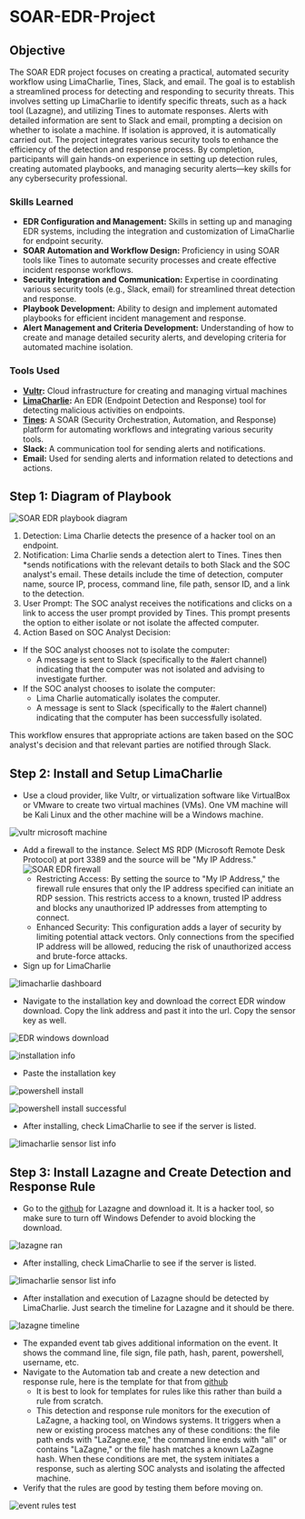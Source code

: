 # SOAR-EDR-Project


## Objective

The SOAR EDR project focuses on creating a practical, automated security workflow using LimaCharlie, Tines, Slack, and email. The goal is to establish a streamlined process for detecting and responding to security threats. This involves setting up LimaCharlie to identify specific threats, such as a hack tool (Lazagne), and utilizing Tines to automate responses. Alerts with detailed information are sent to Slack and email, prompting a decision on whether to isolate a machine. If isolation is approved, it is automatically carried out.
The project integrates various security tools to enhance the efficiency of the detection and response process. By completion, participants will gain hands-on experience in setting up detection rules, creating automated playbooks, and managing security alerts—key skills for any cybersecurity professional.



### Skills Learned
* **EDR Configuration and Management:** Skills in setting up and managing EDR systems, including the integration and customization of LimaCharlie for endpoint security.
* **SOAR Automation and Workflow Design:** Proficiency in using SOAR tools like Tines to automate security processes and create effective incident response workflows.
* **Security Integration and Communication:** Expertise in coordinating various security tools (e.g., Slack, email) for streamlined threat detection and response.
* **Playbook Development:** Ability to design and implement automated playbooks for efficient incident management and response.
* **Alert Management and Criteria Development:** Understanding of how to create and manage detailed security alerts, and developing criteria for automated machine isolation.

### Tools Used

* **[Vultr](https://www.vultr.com):** Cloud infrastructure for creating and managing virtual machines
* **[LimaCharlie](https://limacharlie.io/):** An EDR (Endpoint Detection and Response) tool for detecting malicious activities on endpoints.
* **[Tines](https://www.tines.com/):** A SOAR (Security Orchestration, Automation, and Response) platform for automating workflows and integrating various security tools.
* **Slack:** A communication tool for sending alerts and notifications.
* **Email:** Used for sending alerts and information related to detections and actions.

## Step 1: Diagram of Playbook

![SOAR EDR playbook diagram](https://github.com/user-attachments/assets/ec7a5f1d-02f0-48bf-9145-c91e6fe49a09)
 
1. Detection: Lima Charlie detects the presence of a hacker tool on an endpoint.
2. Notification: Lima Charlie sends a detection alert to Tines. Tines then *sends notifications with the relevant details to both Slack and the SOC analyst's email. These details include the time of detection, computer name, source IP, process, command line, file path, sensor ID, and a link to the detection.
3. User Prompt: The SOC analyst receives the notifications and clicks on a link to access the user prompt provided by Tines. This prompt presents the option to either isolate or not isolate the affected computer.
4. Action Based on SOC Analyst Decision:
* If the SOC analyst chooses not to isolate the computer:
  * A message is sent to Slack (specifically to the #alert channel) indicating that the computer was not isolated and advising to investigate further.
* If the SOC analyst chooses to isolate the computer:
  * Lima Charlie automatically isolates the computer.
  * A message is sent to Slack (specifically to the #alert channel) indicating that the computer has been successfully isolated.

This workflow ensures that appropriate actions are taken based on the SOC analyst's decision and that relevant parties are notified through Slack.

## Step 2: Install and Setup LimaCharlie 

* Use a cloud provider, like Vultr, or virtualization software like VirtualBox or VMware to create two virtual machines (VMs). One VM machine will be Kali Linux and the other machine will be a Windows machine.

![vultr microsoft machine](https://github.com/user-attachments/assets/d61cd845-e3ec-449f-bce4-b626b9fcdb8b)

* Add a firewall to the instance. Select MS RDP (Microsoft Remote Desk Protocol) at port 3389 and the source will be "My IP Address."
 ![SOAR EDR firewall](https://github.com/user-attachments/assets/844ca1af-6310-4159-9cad-1b9181e0a182)
  * Restricting Access: By setting the source to "My IP Address," the firewall rule ensures that only the IP address specified can initiate an RDP session. This restricts access to a known, trusted IP address and blocks any unauthorized IP addresses from attempting to connect.
  * Enhanced Security: This configuration adds a layer of security by limiting potential attack vectors. Only connections from the specified IP address will be allowed, reducing the risk of unauthorized access and brute-force attacks.
* Sign up for LimaCharlie

![limacharlie dashboard](https://github.com/user-attachments/assets/4a63c936-9c86-45e7-9a7b-7121f445034b)

* Navigate to the installation key and download the correct EDR window download. Copy the link address and past it into the url. Copy the sensor key as well. 

![EDR windows download ](https://github.com/user-attachments/assets/3269f7c3-c784-400b-8f54-a160661f8ac5)

![installation info](https://github.com/user-attachments/assets/91f186b6-13c0-47aa-b482-b3eabadf3069)

* Paste the installation key
 
![powershell install](https://github.com/user-attachments/assets/e67a11c8-8810-4c30-9c59-8ecf34f992cb)

![powershell install successful](https://github.com/user-attachments/assets/14300337-b268-4469-a1f1-2f801ec335f9)

* After installing, check LimaCharlie to see if the server is listed.

![limacharlie sensor list info](https://github.com/user-attachments/assets/d13bbd7a-bd5d-4937-ba03-83b4b95ed5af)

## Step 3: Install Lazagne and Create Detection and Response Rule

* Go to the [github](https://github.com/AlessandroZ/LaZagne) for Lazagne and download it. It is a hacker tool, so make sure to turn off Windows Defender to avoid blocking the download.

![lazagne ran](https://github.com/user-attachments/assets/e3bd9cce-4698-488a-a8e6-1e3fb9231b42)

* After installing, check LimaCharlie to see if the server is listed.

![limacharlie sensor list info](https://github.com/user-attachments/assets/d13bbd7a-bd5d-4937-ba03-83b4b95ed5af)

* After installation and execution of Lazagne should be detected by LimaCharlie. Just search the timeline for Lazagne and it should be there.

![lazagne timeline](https://github.com/user-attachments/assets/7006169c-7974-4650-9ff6-a0aa94a23a03)

  * The expanded event tab gives additional information on the event. It shows the command line, file sign, file path, hash, parent, powershell, username, etc.
* Navigate to the Automation tab and create a new detection and response rule, here is the template for that from [github](https://github.com/MyDFIR/SOAR-EDR-Project?tab=readme-ov-file)
   * It is best to look for templates for rules like this rather than build a rule from scratch.
   * This detection and response rule monitors for the execution of LaZagne, a hacking tool, on Windows systems. It triggers when a new or existing process matches any of these conditions: the file path ends with "LaZagne.exe," the command line ends with "all" or contains "LaZagne," or the file hash matches a known LaZagne hash. When these conditions are met, the system initiates a response, such as alerting SOC analysts and isolating the affected machine.
* Verify that the rules are good by testing them before moving on.

![event rules test](https://github.com/user-attachments/assets/5f7324c8-f1aa-44e1-a1a8-0866ccf37f5d)




